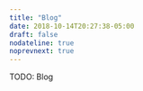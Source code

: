 ```yaml
---
title: "Blog"
date: 2018-10-14T20:27:38-05:00
draft: false
nodateline: true
noprevnext: true
---
```


TODO: Blog